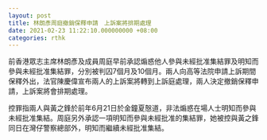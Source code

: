 ```yaml
---
layout: post
title: 林朗彥周庭撤銷保釋申請　上訴案將排期處理
date: 2021-02-23 11:22:10.000000000 +08:00
categories: rthk
---
```


前香港眾志主席林朗彥及成員周庭早前承認煽惑他人參與未經批准集結罪及明知而參與未經批准集結罪，分別被判囚7個月及10個月。兩人向高等法院申請上訴期間保釋外出，法官陳慶偉宣布兩人的上訴案將轉到上訴庭處理，兩人決定撤銷保釋申請，上訴案將會排期處理。

控罪指兩人與黃之鋒於前年6月21日於金鐘夏慤道，非法煽惑在場人士明知而參與未經批准集結。周庭另外承認一項明知而參與未經批准的集結罪，她被控與黃之鋒同日在灣仔警察總部外，明知而繼續未經批准集結。
